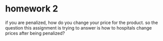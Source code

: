 # homework 2
if you are penalized, how do you change your price for the product. so the question this assignment is trying to answer is how to hospitals change prices after being penalized?